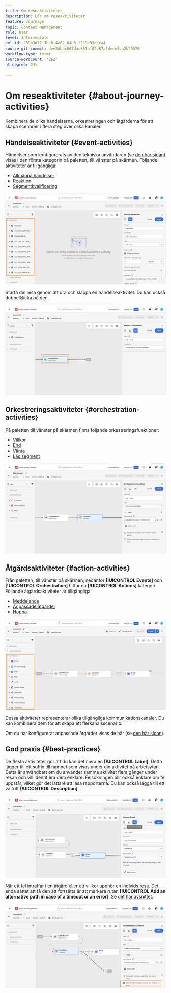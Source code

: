 ```yaml
---
title: Om reseaktiviteter
description: Läs om reseaktiviteter
feature: Journeys
topic: Content Management
role: User
level: Intermediate
exl-id: 239b3d72-3be0-4a82-84e6-f219e33ddca4
source-git-commit: dee8dbac067dac851af02d87a3dece1ba2b29376
workflow-type: tm+mt
source-wordcount: '262'
ht-degree: 24%

---
```


# Om reseaktiviteter {#about-journey-activities}

Kombinera de olika händelserna, orkestreringen och åtgärderna för att skapa scenarier i flera steg över olika kanaler.

## Händelseaktiviteter {#event-activities}

Händelser som konfigurerats av den tekniska användaren (se [den här sidan](../event/about-events.md)) visas i den första kategorin på paletten, till vänster på skärmen. Följande aktiviteter är tillgängliga:

* [Allmänna händelser](../building-journeys/general-events.md)
* [Reaktion](../building-journeys/reaction-events.md)
* [Segmentkvalificering](../building-journeys/segment-qualification-events.md)

![](assets/journey43.png)

Starta din resa genom att dra och släppa en händelseaktivitet. Du kan också dubbelklicka på den.

![](assets/journey44.png)

## Orkestreringsaktiviteter {#orchestration-activities}

På paletten till vänster på skärmen finns följande orkestreringsfunktioner:

* [Villkor](../building-journeys/condition-activity.md)
* [End](../building-journeys/end-activity.md)
* [Vänta](../building-journeys/wait-activity.md)
* [Läs segment](../building-journeys/read-segment.md)

![](assets/journey49.png)

## Åtgärdsaktiviteter {#action-activities}

Från paletten, till vänster på skärmen, nedanför **[!UICONTROL Events]** och **[!UICONTROL Orchestration]** hittar du **[!UICONTROL Actions]** kategori. Följande åtgärdsaktiviteter är tillgängliga:

* [Meddelande](../building-journeys/journeys-message.md)
* [Anpassade åtgärder](../building-journeys/using-custom-actions.md)
* [Hoppa](../building-journeys/jump.md)

![](assets/journey58.png)

Dessa aktiviteter representerar olika tillgängliga kommunikationskanaler. Du kan kombinera dem för att skapa ett flerkanalsscenario.

Om du har konfigurerat anpassade åtgärder visas de här (se [den här sidan](../building-journeys/using-custom-actions.md)).

## God praxis {#best-practices}

De flesta aktiviteter gör att du kan definiera en **[!UICONTROL Label]**. Detta lägger till ett suffix till namnet som visas under din aktivitet på arbetsytan. Detta är användbart om du använder samma aktivitet flera gånger under resan och vill identifiera dem enklare. Felsökningen blir också enklare om fel uppstår, vilket gör det lättare att läsa rapporterna. Du kan också lägga till ett valfritt **[!UICONTROL Description]**.

![](assets/journey59bis.png)

När ett fel inträffar i en åtgärd eller ett villkor upphör en individs resa. Det enda sättet att få den att fortsätta är att markera rutan **[!UICONTROL Add an alternative path in case of a timeout or an error]**. Se [det här avsnittet](../building-journeys/using-the-journey-designer.md#paths).

![](assets/journey42.png)
